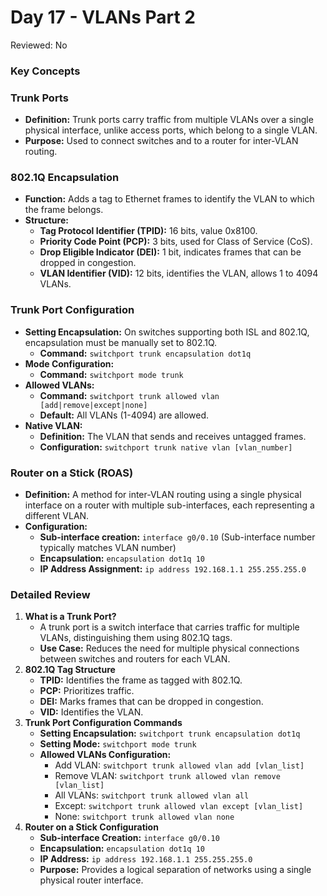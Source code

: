 # Day 17 - VLANs Part 2

Reviewed: No

### **Key Concepts**

### **Trunk Ports**

- **Definition:** Trunk ports carry traffic from multiple VLANs over a single physical interface, unlike access ports, which belong to a single VLAN.
- **Purpose:** Used to connect switches and to a router for inter-VLAN routing.

### **802.1Q Encapsulation**

- **Function:** Adds a tag to Ethernet frames to identify the VLAN to which the frame belongs.
- **Structure:**
    - **Tag Protocol Identifier (TPID):** 16 bits, value 0x8100.
    - **Priority Code Point (PCP):** 3 bits, used for Class of Service (CoS).
    - **Drop Eligible Indicator (DEI):** 1 bit, indicates frames that can be dropped in congestion.
    - **VLAN Identifier (VID):** 12 bits, identifies the VLAN, allows 1 to 4094 VLANs.

### **Trunk Port Configuration**

- **Setting Encapsulation:** On switches supporting both ISL and 802.1Q, encapsulation must be manually set to 802.1Q.
    - **Command:** `switchport trunk encapsulation dot1q`
- **Mode Configuration:**
    - **Command:** `switchport mode trunk`
- **Allowed VLANs:**
    - **Command:** `switchport trunk allowed vlan [add|remove|except|none]`
    - **Default:** All VLANs (1-4094) are allowed.
- **Native VLAN:**
    - **Definition:** The VLAN that sends and receives untagged frames.
    - **Configuration:** `switchport trunk native vlan [vlan_number]`

### **Router on a Stick (ROAS)**

- **Definition:** A method for inter-VLAN routing using a single physical interface on a router with multiple sub-interfaces, each representing a different VLAN.
- **Configuration:**
    - **Sub-interface creation:** `interface g0/0.10` (Sub-interface number typically matches VLAN number)
    - **Encapsulation:** `encapsulation dot1q 10`
    - **IP Address Assignment:** `ip address 192.168.1.1 255.255.255.0`

### **Detailed Review**

1. **What is a Trunk Port?**
    - A trunk port is a switch interface that carries traffic for multiple VLANs, distinguishing them using 802.1Q tags.
    - **Use Case:** Reduces the need for multiple physical connections between switches and routers for each VLAN.
2. **802.1Q Tag Structure**
    - **TPID:** Identifies the frame as tagged with 802.1Q.
    - **PCP:** Prioritizes traffic.
    - **DEI:** Marks frames that can be dropped in congestion.
    - **VID:** Identifies the VLAN.
3. **Trunk Port Configuration Commands**
    - **Setting Encapsulation:** `switchport trunk encapsulation dot1q`
    - **Setting Mode:** `switchport mode trunk`
    - **Allowed VLANs Configuration:**
        - Add VLAN: `switchport trunk allowed vlan add [vlan_list]`
        - Remove VLAN: `switchport trunk allowed vlan remove [vlan_list]`
        - All VLANs: `switchport trunk allowed vlan all`
        - Except: `switchport trunk allowed vlan except [vlan_list]`
        - None: `switchport trunk allowed vlan none`
4. **Router on a Stick Configuration**
    - **Sub-interface Creation:** `interface g0/0.10`
    - **Encapsulation:** `encapsulation dot1q 10`
    - **IP Address:** `ip address 192.168.1.1 255.255.255.0`
    - **Purpose:** Provides a logical separation of networks using a single physical router interface.